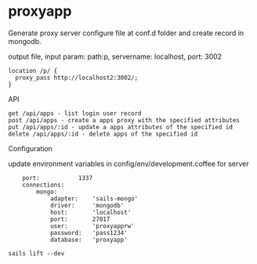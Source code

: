 # proxyapp
Generate proxy server configure file at conf.d folder and create record in mongodb.

output file, input param: path:p, servername: localhost, port: 3002
```
location /p/ {
  proxy_pass http://localhost2:3002/;
}
```

API
```
get /api/apps - list login user record
post /api/apps - create a apps proxy with the specified attributes
put /api/apps/:id - update a apps attributes of the specified id
delete /api/apps/:id - delete apps of the specified id
```
Configuration

update environment variables in config/env/development.coffee for server
```
	port:			1337
	connections:
		mongo:
			adapter:	'sails-mongo'
			driver:		'mongodb'
			host:		'localhost'
			port:		27017
			user:		'proxyapprw'
			password:	'pass1234'
			database:	'proxyapp'
```
```
sails lift --dev
```


